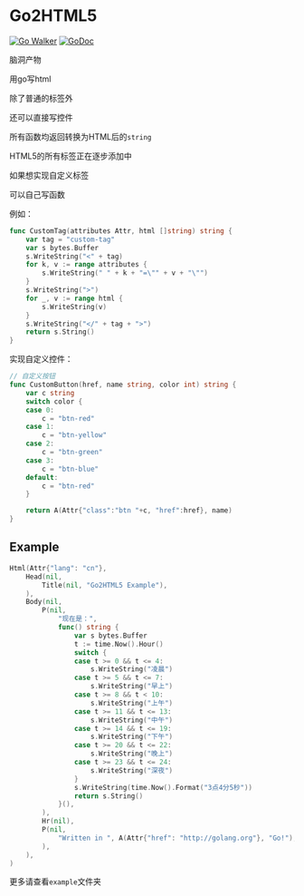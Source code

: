 Go2HTML5
========

[![Go Walker](https://img.shields.io/badge/Go%20Walker-API%20Documentation-green.svg?style=flat)](https://gowalker.org/github.com/Bluek404/go2html5)
[![GoDoc](https://img.shields.io/badge/GoDoc-API%20Documentation-blue.svg?style=flat)](http://godoc.org/github.com/Bluek404/go2html5)

脑洞产物

用go写html

除了普通的标签外

还可以直接写控件

所有函数均返回转换为HTML后的`string`

HTML5的所有标签正在逐步添加中

如果想实现自定义标签

可以自己写函数

例如：

```go
func CustomTag(attributes Attr, html []string) string {
    var tag = "custom-tag"
	var s bytes.Buffer
	s.WriteString("<" + tag)
	for k, v := range attributes {
		s.WriteString(" " + k + "=\"" + v + "\"")
	}
	s.WriteString(">")
	for _, v := range html {
		s.WriteString(v)
	}
	s.WriteString("</" + tag + ">")
	return s.String()
}
```

实现自定义控件：

```go
// 自定义按钮
func CustomButton(href, name string, color int) string {
	var c string
	switch color {
	case 0:
        c = "btn-red"
	case 1:
        c = "btn-yellow"
	case 2:
        c = "btn-green"
	case 3:
        c = "btn-blue"
    default:
        c = "btn-red"
	}

	return A(Attr{"class":"btn "+c, "href":href}, name)
}
```

Example
-------

```go
Html(Attr{"lang": "cn"},
	Head(nil,
		Title(nil, "Go2HTML5 Example"),
	),
	Body(nil,
		P(nil,
			"现在是：",
			func() string {
				var s bytes.Buffer
				t := time.Now().Hour()
				switch {
				case t >= 0 && t <= 4:
					s.WriteString("凌晨")
				case t >= 5 && t <= 7:
					s.WriteString("早上")
				case t >= 8 && t < 10:
					s.WriteString("上午")
				case t >= 11 && t <= 13:
					s.WriteString("中午")
				case t >= 14 && t <= 19:
					s.WriteString("下午")
				case t >= 20 && t <= 22:
					s.WriteString("晚上")
				case t >= 23 && t <= 24:
					s.WriteString("深夜")
				}
				s.WriteString(time.Now().Format("3点4分5秒"))
				return s.String()
			}(),
		),
		Hr(nil),
		P(nil,
			"Written in ", A(Attr{"href": "http://golang.org"}, "Go!"),
		),
	),
)
```

更多请查看`example`文件夹
